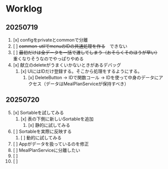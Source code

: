 


# Worklog

## 20250719
1. [x] configをprivateとcommonで分離
2. [ ] ~~common-utilでmenuのIDの共通処理を作る~~　できない
3. [ ] ~~最初だけは全データを一括で渡してしまう（おそらくそのほうが早い）~~　重くなりそうなのでやっぱりやめる
4. [x] 献立のdeleteがうまくいかないときがあるデバッグ
   1. [x] UIにはIDだけ登録する。そこから処理をするようにする。
      1. [x] DeleteButton → IDで関数コール → IDを使って中身のデータにアクセス（データはMealPlanServiceが保持すべき）

## 20250720
5. [x] Sortableを試してみる
   1. [x] 表の下側に新しいSortableを追加
      1. [x] 静的に試してみる
6. [ ] Sortableを実際に反映する
      1. [ ] 動的に試してみる
7. [ ] Appがデータを扱っているのを修正
8. [ ] MealPlanServiceに分離したい
9. [ ] 
10. [ ] 
